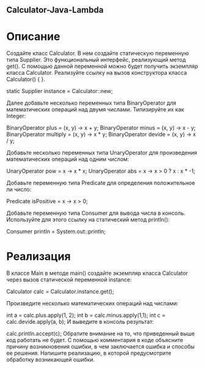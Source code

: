 ## Calculator-Java-Lambda
# Описание
Создайте класс Calculator. В нем создайте статическую переменную типа Supplier. Это функциональный интерфейс, реализующий метод get(). С помощью данной переменной можно будет получить экземпляр класса Calculator. Реализуйте ссылку на вызов конструктора класса Calculator() { }.

static Supplier<Calculator> instance = Calculator::new;

Далее добавьте несколько переменных типа BinaryOperator для математических операций над двумя числами. Типизируйте их как Integer:

BinaryOperator<Integer> plus = (x, y) -> x + y;
BinaryOperator<Integer> minus = (x, y) -> x - y;
BinaryOperator<Integer> multiply = (x, y) -> x * y;
BinaryOperator<Integer> devide = (x, y) -> x / y;

Добавьте несколько переменных типа UnaryOperator для произведения математических операций над одним числом:

UnaryOperator<Integer> pow = x -> x * x;
UnaryOperator<Integer> abs = x -> x > 0 ? x : x * -1;

Добавьте переменную типа Predicate для определения положительное ли число:

Predicate<Integer> isPositive = x -> x > 0;

Добавьте переменную типа Consumer для вывода числа в консоль. Используйте для этого ссылку на статический метод println():

Consumer<Integer> println = System.out::println;

# Реализация

В классе Main в методе main() создайте экземпляр класса Calculator через вызов статической переменной instance:

Calculator calc = Calculator.instance.get();

Произведите несколько математических операций над числами:

int a = calc.plus.apply(1, 2);
int b = calc.minus.apply(1,1);
int c = calc.devide.apply(a, b);
И выведите в консоль результат:

calc.println.accept(c);
Обратите внимание на то, что приведенный выше код работать не будет. С помощью комментария в коде объясните причину возникновения ошибки, в чем заключается ошибка и способы ее решения. Напишите реализацию, в которой предусмотрите обработку возникающей ошибки.

